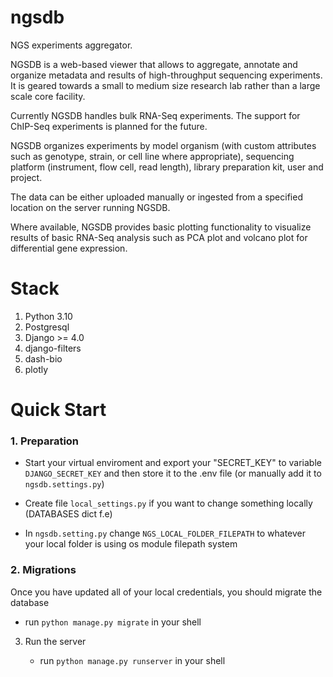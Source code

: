 # ngsdb

NGS experiments aggregator.

NGSDB is a web-based viewer that allows to aggregate, annotate and
organize metadata and results of high-throughput sequencing
experiments. It is geared towards a small to medium size research lab
rather than a large scale core facility.

Currently NGSDB handles bulk RNA-Seq experiments. The support for
ChIP-Seq experiments is planned for the future.

NGSDB organizes experiments by model organism (with custom attributes
such as genotype, strain, or cell line where appropriate), sequencing
platform (instrument, flow cell, read length), library preparation
kit, user and project.

The data can be either uploaded manually or ingested from a specified
location on the server running NGSDB.

Where available, NGSDB provides basic plotting functionality to
visualize results of basic RNA-Seq analysis such as PCA plot and
volcano plot for differential gene expression.


# Stack

1. Python 3.10
2. Postgresql
3. Django >= 4.0
4. django-filters
5. dash-bio
6. plotly


# Quick Start 
### 1. Preparation

   - Start your virtual enviroment and export your "SECRET_KEY" to variable `DJANGO_SECRET_KEY` and then store it to the .env file (or manually add it to `ngsdb.settings.py`)

   - Create file `local_settings.py` if you want to change something locally (DATABASES dict f.e)

   - In `ngsdb.setting.py` change `NGS_LOCAL_FOLDER_FILEPATH` to whatever your local folder is using os module filepath system

### 2. Migrations 

Once you have updated all of your local credentials, you should migrate the database

   - run `python manage.py migrate` in your shell

3. Run the server 

   - run `python manage.py runserver` in your shell
